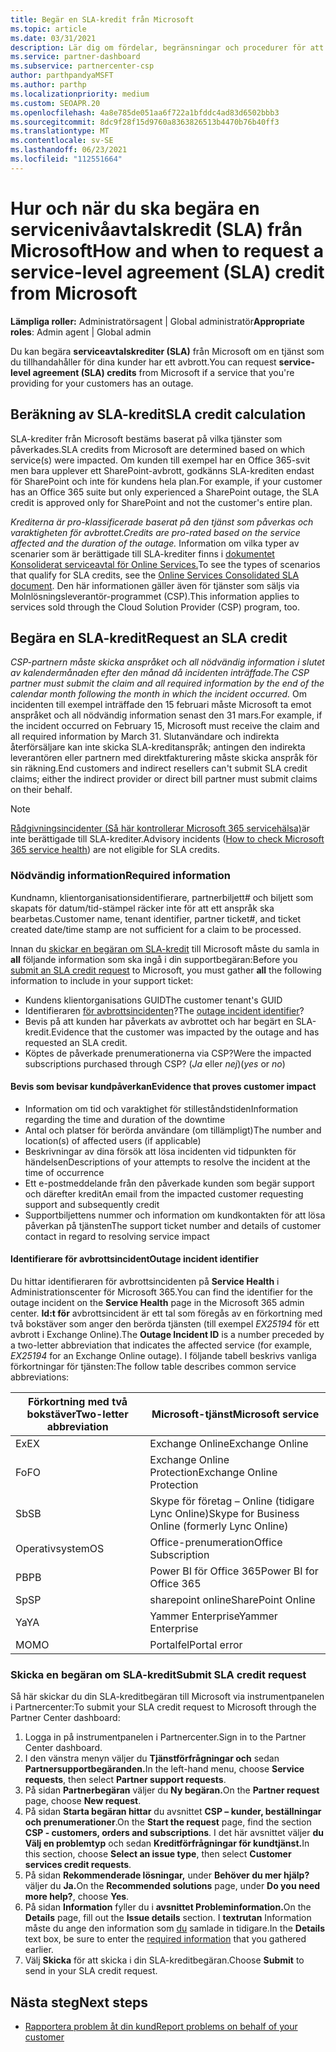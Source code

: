 ```yaml
---
title: Begär en SLA-kredit från Microsoft
ms.topic: article
ms.date: 03/31/2021
description: Lär dig om fördelar, begränsningar och procedurer för att begära en servicenivåavtalskredit (SLA) från Microsoft om dina kunder drabbas av ett tjänstavbrott.
ms.service: partner-dashboard
ms.subservice: partnercenter-csp
author: parthpandyaMSFT
ms.author: parthp
ms.localizationpriority: medium
ms.custom: SEOAPR.20
ms.openlocfilehash: 4a8e785de051aa6f722a1bfddc4ad83d6502bbb3
ms.sourcegitcommit: 8dc9f28f15d9760a8363826513b4470b76b40ff3
ms.translationtype: MT
ms.contentlocale: sv-SE
ms.lasthandoff: 06/23/2021
ms.locfileid: "112551664"
---
```

# <a name="how-and-when-to-request-a-service-level-agreement-sla-credit-from-microsoft"></a><span data-ttu-id="66ce0-103">Hur och när du ska begära en servicenivåavtalskredit (SLA) från Microsoft</span><span class="sxs-lookup"><span data-stu-id="66ce0-103">How and when to request a service-level agreement (SLA) credit from Microsoft</span></span>

<span data-ttu-id="66ce0-104">**Lämpliga roller:** Administratörsagent | Global administratör</span><span class="sxs-lookup"><span data-stu-id="66ce0-104">**Appropriate roles**: Admin agent | Global admin</span></span>

<span data-ttu-id="66ce0-105">Du kan begära **serviceavtalskrediter (SLA)** från Microsoft om en tjänst som du tillhandahåller för dina kunder har ett avbrott.</span><span class="sxs-lookup"><span data-stu-id="66ce0-105">You can request **service-level agreement (SLA) credits** from Microsoft if a service that you're providing for your customers has an outage.</span></span>

## <a name="sla-credit-calculation"></a><span data-ttu-id="66ce0-106">Beräkning av SLA-kredit</span><span class="sxs-lookup"><span data-stu-id="66ce0-106">SLA credit calculation</span></span>

<span data-ttu-id="66ce0-107">SLA-krediter från Microsoft bestäms baserat på vilka tjänster som påverkades.</span><span class="sxs-lookup"><span data-stu-id="66ce0-107">SLA credits from Microsoft are determined based on which service(s) were impacted.</span></span> <span data-ttu-id="66ce0-108">Om kunden till exempel har en Office 365-svit men bara upplever ett SharePoint-avbrott, godkänns SLA-krediten endast för SharePoint och inte för kundens hela plan.</span><span class="sxs-lookup"><span data-stu-id="66ce0-108">For example, if your customer has an Office 365 suite but only experienced a SharePoint outage, the SLA credit is approved only for SharePoint and not the customer's entire plan.</span></span>

<span data-ttu-id="66ce0-109">*Krediterna är pro-klassificerade baserat på den tjänst som påverkas och varaktigheten för avbrottet.*</span><span class="sxs-lookup"><span data-stu-id="66ce0-109">*Credits are pro-rated based on the service affected and the duration of the outage.*</span></span> <span data-ttu-id="66ce0-110">Information om vilka typer av scenarier som är berättigade till SLA-krediter finns i [dokumentet Konsoliderat serviceavtal för Online Services.](http://www.microsoftvolumelicensing.com/DocumentSearch.aspx?Mode=3&DocumentTypeId=37)</span><span class="sxs-lookup"><span data-stu-id="66ce0-110">To see the types of scenarios that qualify for SLA credits, see the [Online Services Consolidated SLA document](http://www.microsoftvolumelicensing.com/DocumentSearch.aspx?Mode=3&DocumentTypeId=37).</span></span> <span data-ttu-id="66ce0-111">Den här informationen gäller även för tjänster som säljs via Molnlösningsleverantör-programmet (CSP).</span><span class="sxs-lookup"><span data-stu-id="66ce0-111">This information applies to services sold through the Cloud Solution Provider (CSP) program, too.</span></span>


## <a name="request-an-sla-credit"></a><span data-ttu-id="66ce0-112">Begära en SLA-kredit</span><span class="sxs-lookup"><span data-stu-id="66ce0-112">Request an SLA credit</span></span>

<span data-ttu-id="66ce0-113">*CSP-partnern måste skicka anspråket och all nödvändig information i slutet av kalendermånaden efter den månad då incidenten inträffade.*</span><span class="sxs-lookup"><span data-stu-id="66ce0-113">*The CSP partner must submit the claim and all required information by the end of the calendar month following the month in which the incident occurred.*</span></span> <span data-ttu-id="66ce0-114">Om incidenten till exempel inträffade den 15 februari måste Microsoft ta emot anspråket och all nödvändig information senast den 31 mars.</span><span class="sxs-lookup"><span data-stu-id="66ce0-114">For example, if the incident occurred on February 15, Microsoft must receive the claim and all required information by March 31.</span></span> <span data-ttu-id="66ce0-115">Slutanvändare och indirekta återförsäljare kan inte skicka SLA-kreditanspråk; antingen den indirekta leverantören eller partnern med direktfakturering måste skicka anspråk för sin räkning.</span><span class="sxs-lookup"><span data-stu-id="66ce0-115">End customers and indirect resellers can't submit SLA credit claims; either the indirect provider or direct bill partner must submit claims on their behalf.</span></span>

>[!NOTE]
><span data-ttu-id="66ce0-116">[Rådgivningsincidenter (Så här kontrollerar Microsoft 365 servicehälsa)](/microsoft-365/enterprise/view-service-health#incidents-and-advisories)är inte berättigade till SLA-krediter.</span><span class="sxs-lookup"><span data-stu-id="66ce0-116">Advisory incidents ([How to check Microsoft 365 service health](/microsoft-365/enterprise/view-service-health#incidents-and-advisories)) are not eligible for SLA credits.</span></span>

### <a name="required-information"></a><span data-ttu-id="66ce0-117">Nödvändig information</span><span class="sxs-lookup"><span data-stu-id="66ce0-117">Required information</span></span>

<span data-ttu-id="66ce0-118">Kundnamn, klientorganisationsidentifierare, partnerbiljett# och biljett som skapats för datum/tid-stämpel räcker inte för att ett anspråk ska bearbetas.</span><span class="sxs-lookup"><span data-stu-id="66ce0-118">Customer name, tenant identifier, partner ticket#, and ticket created date/time stamp are not sufficient for a claim to be processed.</span></span>

<span data-ttu-id="66ce0-119">Innan du [skickar en begäran om SLA-kredit](#submit-sla-credit-request) till Microsoft måste du samla in **all** följande information som ska ingå i din supportbegäran:</span><span class="sxs-lookup"><span data-stu-id="66ce0-119">Before you [submit an SLA credit request](#submit-sla-credit-request) to Microsoft, you must gather **all** the following information to include in your support ticket:</span></span>

- <span data-ttu-id="66ce0-120">Kundens klientorganisations GUID</span><span class="sxs-lookup"><span data-stu-id="66ce0-120">The customer tenant's GUID</span></span>
- <span data-ttu-id="66ce0-121">Identifieraren [för avbrottsincidenten](#outage-incident-identifier)?</span><span class="sxs-lookup"><span data-stu-id="66ce0-121">The [outage incident identifier](#outage-incident-identifier)?</span></span>
- <span data-ttu-id="66ce0-122">Bevis på att kunden har påverkats av avbrottet och har begärt en SLA-kredit.</span><span class="sxs-lookup"><span data-stu-id="66ce0-122">Evidence that the customer was impacted by the outage and has requested an SLA credit.</span></span>
- <span data-ttu-id="66ce0-123">Köptes de påverkade prenumerationerna via CSP?</span><span class="sxs-lookup"><span data-stu-id="66ce0-123">Were the impacted subscriptions purchased through CSP?</span></span> <span data-ttu-id="66ce0-124">(*Ja* eller *nej*)</span><span class="sxs-lookup"><span data-stu-id="66ce0-124">(*yes* or *no*)</span></span>

#### <a name="evidence-that-proves-customer-impact"></a><span data-ttu-id="66ce0-125">Bevis som bevisar kundpåverkan</span><span class="sxs-lookup"><span data-stu-id="66ce0-125">Evidence that proves customer impact</span></span>

- <span data-ttu-id="66ce0-126">Information om tid och varaktighet för stilleståndstiden</span><span class="sxs-lookup"><span data-stu-id="66ce0-126">Information regarding the time and duration of the downtime</span></span>
- <span data-ttu-id="66ce0-127">Antal och platser för berörda användare (om tillämpligt)</span><span class="sxs-lookup"><span data-stu-id="66ce0-127">The number and location(s) of affected users (if applicable)</span></span>
- <span data-ttu-id="66ce0-128">Beskrivningar av dina försök att lösa incidenten vid tidpunkten för händelsen</span><span class="sxs-lookup"><span data-stu-id="66ce0-128">Descriptions of your attempts to resolve the incident at the time of occurrence</span></span>
- <span data-ttu-id="66ce0-129">Ett e-postmeddelande från den påverkade kunden som begär support och därefter kredit</span><span class="sxs-lookup"><span data-stu-id="66ce0-129">An email from the impacted customer requesting support and subsequently credit</span></span>
- <span data-ttu-id="66ce0-130">Supportbiljettens nummer och information om kundkontakten för att lösa påverkan på tjänsten</span><span class="sxs-lookup"><span data-stu-id="66ce0-130">The support ticket number and details of customer contact in regard to resolving service impact</span></span>


#### <a name="outage-incident-identifier"></a><span data-ttu-id="66ce0-131">Identifierare för avbrottsincident</span><span class="sxs-lookup"><span data-stu-id="66ce0-131">Outage incident identifier</span></span>

<span data-ttu-id="66ce0-132">Du hittar identifieraren för avbrottsincidenten på **Service Health** i Administrationscenter för Microsoft 365.</span><span class="sxs-lookup"><span data-stu-id="66ce0-132">You can find the identifier for the outage incident on the **Service Health** page in the Microsoft 365 admin center.</span></span> <span data-ttu-id="66ce0-133">**Id:t för** avbrottsincident är ett tal som föregås av en förkortning med två bokstäver som anger den berörda tjänsten (till exempel *EX25194* för ett avbrott i Exchange Online).</span><span class="sxs-lookup"><span data-stu-id="66ce0-133">The **Outage Incident ID** is a number preceded by a two-letter abbreviation that indicates the affected service (for example, *EX25194* for an Exchange Online outage).</span></span> <span data-ttu-id="66ce0-134">I följande tabell beskrivs vanliga förkortningar för tjänsten:</span><span class="sxs-lookup"><span data-stu-id="66ce0-134">The follow table describes common service abbreviations:</span></span>

| <span data-ttu-id="66ce0-135">Förkortning med två bokstäver</span><span class="sxs-lookup"><span data-stu-id="66ce0-135">Two-letter abbreviation</span></span> | <span data-ttu-id="66ce0-136">Microsoft-tjänst</span><span class="sxs-lookup"><span data-stu-id="66ce0-136">Microsoft service</span></span> |
| ----------------------- | ----------------- |
| <span data-ttu-id="66ce0-137">Ex</span><span class="sxs-lookup"><span data-stu-id="66ce0-137">EX</span></span> | <span data-ttu-id="66ce0-138">Exchange Online</span><span class="sxs-lookup"><span data-stu-id="66ce0-138">Exchange Online</span></span> |
| <span data-ttu-id="66ce0-139">Fo</span><span class="sxs-lookup"><span data-stu-id="66ce0-139">FO</span></span> | <span data-ttu-id="66ce0-140">Exchange Online Protection</span><span class="sxs-lookup"><span data-stu-id="66ce0-140">Exchange Online Protection</span></span> |
| <span data-ttu-id="66ce0-141">Sb</span><span class="sxs-lookup"><span data-stu-id="66ce0-141">SB</span></span> | <span data-ttu-id="66ce0-142">Skype för företag – Online (tidigare Lync Online)</span><span class="sxs-lookup"><span data-stu-id="66ce0-142">Skype for Business Online (formerly Lync Online)</span></span> |
| <span data-ttu-id="66ce0-143">Operativsystem</span><span class="sxs-lookup"><span data-stu-id="66ce0-143">OS</span></span> | <span data-ttu-id="66ce0-144">Office-prenumeration</span><span class="sxs-lookup"><span data-stu-id="66ce0-144">Office Subscription</span></span> |
| <span data-ttu-id="66ce0-145">PB</span><span class="sxs-lookup"><span data-stu-id="66ce0-145">PB</span></span> | <span data-ttu-id="66ce0-146">Power BI för Office 365</span><span class="sxs-lookup"><span data-stu-id="66ce0-146">Power BI for Office 365</span></span> |
| <span data-ttu-id="66ce0-147">Sp</span><span class="sxs-lookup"><span data-stu-id="66ce0-147">SP</span></span> | <span data-ttu-id="66ce0-148">sharepoint online</span><span class="sxs-lookup"><span data-stu-id="66ce0-148">SharePoint Online</span></span> |
| <span data-ttu-id="66ce0-149">Ya</span><span class="sxs-lookup"><span data-stu-id="66ce0-149">YA</span></span> | <span data-ttu-id="66ce0-150">Yammer Enterprise</span><span class="sxs-lookup"><span data-stu-id="66ce0-150">Yammer Enterprise</span></span> |
| <span data-ttu-id="66ce0-151">MO</span><span class="sxs-lookup"><span data-stu-id="66ce0-151">MO</span></span> | <span data-ttu-id="66ce0-152">Portalfel</span><span class="sxs-lookup"><span data-stu-id="66ce0-152">Portal error</span></span> |

### <a name="submit-sla-credit-request"></a><span data-ttu-id="66ce0-153">Skicka en begäran om SLA-kredit</span><span class="sxs-lookup"><span data-stu-id="66ce0-153">Submit SLA credit request</span></span>

<span data-ttu-id="66ce0-154">Så här skickar du din SLA-kreditbegäran till Microsoft via instrumentpanelen i Partnercenter:</span><span class="sxs-lookup"><span data-stu-id="66ce0-154">To submit your SLA credit request to Microsoft through the Partner Center dashboard:</span></span>

1. <span data-ttu-id="66ce0-155">Logga in på instrumentpanelen i Partnercenter.</span><span class="sxs-lookup"><span data-stu-id="66ce0-155">Sign in to the Partner Center dashboard.</span></span>
2. <span data-ttu-id="66ce0-156">I den vänstra menyn väljer du **Tjänstförfrågningar och** sedan **Partnersupportbegäranden.**</span><span class="sxs-lookup"><span data-stu-id="66ce0-156">In the left-hand menu, choose **Service requests**, then select **Partner support requests**.</span></span>
3. <span data-ttu-id="66ce0-157">På sidan **Partnerbegäran** väljer du **Ny begäran.**</span><span class="sxs-lookup"><span data-stu-id="66ce0-157">On the **Partner request** page, choose **New request**.</span></span>
4. <span data-ttu-id="66ce0-158">På sidan **Starta begäran hittar** du avsnittet **CSP – kunder, beställningar och prenumerationer**.</span><span class="sxs-lookup"><span data-stu-id="66ce0-158">On the **Start the request** page, find the section **CSP - customers, orders and subscriptions**.</span></span> <span data-ttu-id="66ce0-159">I det här avsnittet väljer **du Välj en problemtyp** och sedan **Kreditförfrågningar för kundtjänst.**</span><span class="sxs-lookup"><span data-stu-id="66ce0-159">In this section, choose **Select an issue type**, then select **Customer services credit requests**.</span></span>
5. <span data-ttu-id="66ce0-160">På sidan **Rekommenderade lösningar,** under **Behöver du mer hjälp?** väljer du **Ja.**</span><span class="sxs-lookup"><span data-stu-id="66ce0-160">On the **Recommended solutions** page, under **Do you need more help?**, choose **Yes**.</span></span>
6. <span data-ttu-id="66ce0-161">På sidan **Information** fyller du i **avsnittet Probleminformation.**</span><span class="sxs-lookup"><span data-stu-id="66ce0-161">On the **Details** page, fill out the **Issue details** section.</span></span> <span data-ttu-id="66ce0-162">I **textrutan** Information måste du ange den information som [du](#required-information) samlade in tidigare.</span><span class="sxs-lookup"><span data-stu-id="66ce0-162">In the **Details** text box, be sure to enter the [required information](#required-information) that you gathered earlier.</span></span>
7. <span data-ttu-id="66ce0-163">Välj **Skicka** för att skicka i din SLA-kreditbegäran.</span><span class="sxs-lookup"><span data-stu-id="66ce0-163">Choose **Submit** to send in your SLA credit request.</span></span>

## <a name="next-steps"></a><span data-ttu-id="66ce0-164">Nästa steg</span><span class="sxs-lookup"><span data-stu-id="66ce0-164">Next steps</span></span>

- [<span data-ttu-id="66ce0-165">Rapportera problem åt din kund</span><span class="sxs-lookup"><span data-stu-id="66ce0-165">Report problems on behalf of your customer</span></span>](report-problems-on-behalf-of-a-customer.md)
